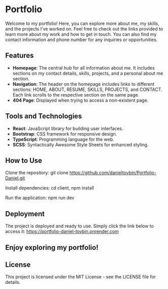 # Portfolio
Welcome to my portfolio! Here, you can explore more about me, my skills, and the projects I've worked on. Feel free to check out the links provided to learn more about my work and how to get in touch. You can also find my contact information and phone number for any inquiries or opportunities.

## Features
- **Homepage**: The central hub for all information about me. It includes sections on my contact details, skills, projects, and a personal about me section.
- **Navigation**: The header on the homepage includes links to different sections: HOME, ABOUT, RESUME, SKILLS, PROJECTS, and CONTACT. Each link scrolls to the respective section on the same page.
- **404 Page**: Displayed when trying to access a non-existent page.

## Tools and Technologies
- **React**: JavaScript library for building user interfaces.
- **Bootstrap**: CSS framework for responsive design.
- **TypeScript**: Programming language for the web.
- **SCSS**: Syntactically Awesome Style Sheets for enhanced styling.

## How to Use
Clone the repository: git clone https://github.com/danieltovbin/Portfolio-Daniel.git

Install dependencies: cd client, npm install

Run the application: npm run dev

## Deployment
The project is deployed and ready to use. Simply click the link below to access it:
https://portfolio-daniel-tovbin.onrender.com

## Enjoy exploring my portfolio!

## License
This project is licensed under the MIT License - see the LICENSE file for details.
